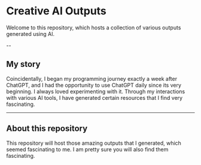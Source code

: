 # Creative AI Outputs

Welcome to this repository, which hosts a collection of various outputs generated using AI.

--

## My story

Coincidentally, I began my programming journey exactly a week after ChatGPT, and I had the opportunity to use ChatGPT daily since its very beginning. I always loved experimenting with it. Through my interactions with various AI tools, I have generated certain resources that I find very fascinating. 

---

## About this repository

This repository will host those amazing outputs that I generated, which seemed fascinating to me. I am pretty sure you will also find them fascinating.





